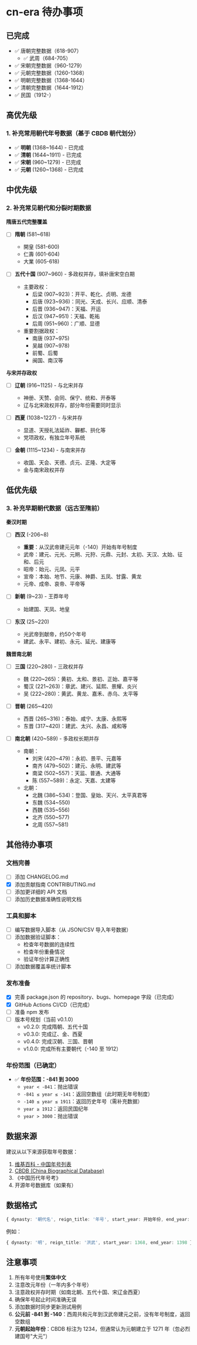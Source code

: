 # cn-era 待办事项

## 已完成
- ✅ 唐朝完整数据（618-907）
  - ✅ 武周（684-705）
- ✅ 宋朝完整数据（960-1279）
- ✅ 元朝完整数据（1260-1368）
- ✅ 明朝完整数据（1368-1644）
- ✅ 清朝完整数据（1644-1912）
- ✅ 民国（1912-）

## 高优先级

### 1. 补充常用朝代年号数据（基于 CBDB 朝代划分）
- ✅ **明朝** (1368~1644) - 已完成
- ✅ **清朝** (1644~1911) - 已完成
- ✅ **宋朝** (960~1279) - 已完成
- ✅ **元朝** (1260~1368) - 已完成

## 中优先级

### 2. 补充常见朝代和分裂时期数据

**隋唐五代完整覆盖**
- [ ] **隋朝** (581~618)
  - 開皇 (581-600)
  - 仁壽 (601-604)
  - 大業 (605-618)

- [ ] **五代十国** (907~960) - 多政权并存，填补唐宋空白期
  - 主要政权：
    - 后梁 (907~923)：开平、乾化、贞明、龙德
    - 后唐 (923~936)：同光、天成、长兴、应顺、清泰
    - 后晋 (936~947)：天福、开运
    - 后汉 (947~951)：天福、乾祐
    - 后周 (951~960)：广顺、显德
  - 重要割据政权：
    - 南唐 (937~975)
    - 吴越 (907~978)
    - 前蜀、后蜀
    - 闽国、南汉等

**与宋并存政权**
- [ ] **辽朝** (916~1125) - 与北宋并存
  - 神册、天赞、会同、保宁、统和、开泰等
  - 辽与北宋政权并存，部分年份需要同时显示

- [ ] **西夏** (1038~1227) - 与宋并存
  - 显道、天授礼法延祚、奲都、拱化等
  - 党项政权，有独立年号系统

- [ ] **金朝** (1115~1234) - 与南宋并存
  - 收国、天会、天德、贞元、正隆、大定等
  - 金与南宋政权并存

## 低优先级

### 3. 补充早期朝代数据（远古至隋前）

**秦汉时期**
- [ ] **西汉** (-206~8)
  - **重要**：从汉武帝建元元年（-140）开始有年号制度
  - 武帝：建元、元光、元朔、元狩、元鼎、元封、太初、天汉、太始、征和、后元
  - 昭帝：始元、元凤、元平
  - 宣帝：本始、地节、元康、神爵、五凤、甘露、黄龙
  - 元帝、成帝、哀帝、平帝等

- [ ] **新朝** (9~23) - 王莽年号
  - 始建国、天凤、地皇

- [ ] **东汉** (25~220)
  - 光武帝到献帝，约50个年号
  - 建武、永平、建初、永元、延光、建康等

**魏晋南北朝**
- [ ] **三国** (220~280) - 三政权并存
  - 魏 (220~265)：黄初、太和、景初、正始、嘉平等
  - 蜀汉 (221~263)：章武、建兴、延熙、景耀、炎兴
  - 吴 (222~280)：黄武、黄龙、嘉禾、赤乌、太平等

- [ ] **晋朝** (265~420)
  - 西晋 (265~316)：泰始、咸宁、太康、永熙等
  - 东晋 (317~420)：建武、太兴、永昌、咸和等

- [ ] **南北朝** (420~589) - 多政权长期并存
  - 南朝：
    - 刘宋 (420~479)：永初、景平、元嘉等
    - 南齐 (479~502)：建元、永明、建武等
    - 南梁 (502~557)：天监、普通、大通等
    - 陈 (557~589)：永定、天嘉、太建等
  - 北朝：
    - 北魏 (386~534)：登国、皇始、天兴、太平真君等
    - 东魏 (534~550)
    - 西魏 (535~556)
    - 北齐 (550~577)
    - 北周 (557~581)

## 其他待办事项

### 文档完善
- [ ] 添加 CHANGELOG.md
- [x] 添加贡献指南 CONTRIBUTING.md
- [ ] 添加更详细的 API 文档
- [ ] 添加历史数据准确性说明文档

### 工具和脚本
- [ ] 编写数据导入脚本（从 JSON/CSV 导入年号数据）
- [ ] 添加数据验证脚本：
  - 检查年号数据的连续性
  - 检查年份重叠情况
  - 验证年份计算正确性
- [ ] 添加数据覆盖率统计脚本

### 发布准备
- [x] 完善 package.json 的 repository、bugs、homepage 字段（已完成）
- [x] GitHub Actions CI/CD（已完成）
- [ ] 准备 npm 发布
- [ ] 版本号规划（当前 v0.1.0）
  - v0.2.0: 完成隋朝、五代十国
  - v0.3.0: 完成辽、金、西夏
  - v0.4.0: 完成汉朝、三国、晋朝
  - v1.0.0: 完成所有主要朝代（-140 至 1912）

### 年份范围（已确定）
- ✅ **年份范围：-841 到 3000**
  - `year < -841`：抛出错误
  - `-841 ≤ year ≤ -141`：返回空数组（此时期无年号制度）
  - `-140 ≤ year ≤ 1911`：返回历史年号（需补充数据）
  - `year ≥ 1912`：返回民国纪年
  - `year > 3000`：抛出错误

## 数据来源

建议从以下来源获取年号数据：
1. [维基百科 - 中国年号列表](https://zh.wikipedia.org/wiki/中国年号列表)
2. [CBDB (China Biographical Database)](https://projects.iq.harvard.edu/cbdb)
3. 《中国历代年号考》
4. 开源年号数据库（如果有）

## 数据格式

```typescript
{ dynasty: '朝代名', reign_title: '年号', start_year: 开始年份, end_year: 结束年份 }
```

例如：
```typescript
{ dynasty: '明', reign_title: '洪武', start_year: 1368, end_year: 1398 }
```

## 注意事项

1. 所有年号使用**繁体中文**
2. 注意改元年份（一年内多个年号）
3. 注意政权并存时期（如南北朝、五代十国、宋辽金西夏）
4. 确保年号起止时间准确无误
5. 添加数据时同步更新测试用例
6. **公元前 -841 到 -140**：西周共和元年到汉武帝建元之前，没有年号制度，返回空数组
7. **元朝起始年份**：CBDB 标注为 1234，但通常认为元朝建立于 1271 年（忽必烈建国号"大元"）
